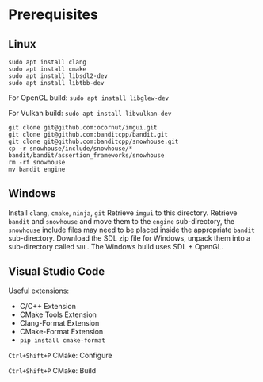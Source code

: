Prerequisites
=============

Linux
-----
```
sudo apt install clang
sudo apt install cmake
sudo apt install libsdl2-dev
sudo apt install libtbb-dev
```

For OpenGL build:
`sudo apt install libglew-dev`

For Vulkan build:
`sudo apt install libvulkan-dev`

```
git clone git@github.com:ocornut/imgui.git
git clone git@github.com:banditcpp/bandit.git
git clone git@github.com:banditcpp/snowhouse.git
cp -r snowhouse/include/snowhouse/* bandit/bandit/assertion_frameworks/snowhouse
rm -rf snowhouse
mv bandit engine
```

Windows
-------
Install `clang`, `cmake`, `ninja`, `git`
Retrieve `imgui` to this directory.
Retrieve `bandit` and `snowhouse` and move them to the `engine` sub-directory,
  the `snowhouse` include files may need to be placed inside the appropriate `bandit` sub-directory.
Download the SDL zip file for Windows, unpack them into a sub-directory called `SDL`.
The Windows build uses SDL + OpenGL.

Visual Studio Code
------------------

Useful extensions:
+ C/C++ Extension
+ CMake Tools Extension
+ Clang-Format Extension
+ CMake-Format Extension
+ `pip install cmake-format`

`Ctrl+Shift+P` CMake: Configure

`Ctrl+Shift+P` CMake: Build
